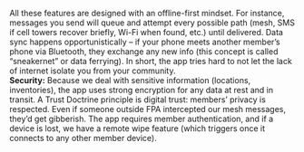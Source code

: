 All these features are designed with an offline-first mindset. For instance, messages you send will queue and attempt every possible path (mesh, SMS if cell towers recover briefly, Wi-Fi when found, etc.) until delivered. Data sync happens opportunistically – if your phone meets another member’s phone via Bluetooth, they exchange any new info (this concept is called “sneakernet” or data ferrying). In short, the app tries hard to not let the lack of internet isolate you from your community.  
**Security:** Because we deal with sensitive information (locations, inventories), the app uses strong encryption for any data at rest and in transit. A Trust Doctrine principle is digital trust: members’ privacy is respected. Even if someone outside FPA intercepted our mesh messages, they’d get gibberish. The app requires member authentication, and if a device is lost, we have a remote wipe feature (which triggers once it connects to any other member device).